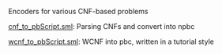 Encoders for various CNF-based problems

[cnf_to_pbScript.sml](cnf_to_pbScript.sml):
Parsing CNFs and convert into npbc

[wcnf_to_pbScript.sml](wcnf_to_pbScript.sml):
WCNF into pbc, written in a tutorial style
